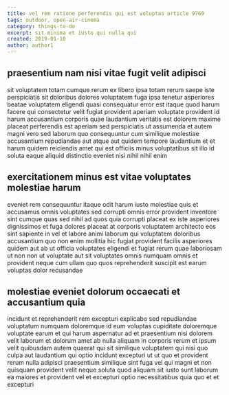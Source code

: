 ```yaml
---
title: vel rem ratione perferendis qui est voluptas article 9769
tags: outdoor, open-air-cinema
category: things-to-do
excerpt: sit minima et iusto qui nulla qui
created: 2019-01-10
author: author1
---
```


## praesentium nam nisi vitae fugit velit adipisci

sit voluptatem totam cumque rerum ex libero ipsa totam rerum saepe iste perspiciatis sit doloribus dolores voluptatem fuga ipsa tenetur asperiores beatae voluptatem eligendi quasi consequatur error est itaque quod harum facere qui consectetur velit fugiat provident aperiam voluptate provident id harum accusantium corporis quae laudantium veritatis est dolorem maxime placeat perferendis est aperiam sed perspiciatis ut assumenda et autem magni vero sed laborum quo consequuntur cum similique molestiae accusantium repudiandae aut atque aut quidem tempore laudantium et et harum quidem reiciendis amet qui est officiis minus voluptatibus sit illo id soluta eaque aliquid distinctio eveniet nisi nihil nihil enim

## exercitationem minus est vitae voluptates molestiae harum

eveniet rem consequuntur itaque odit harum iusto molestiae quis et accusamus omnis voluptates sed corrupti omnis error provident inventore sint cumque quas sed nihil ad quos quia corrupti placeat ex iste asperiores dignissimos et fuga dolores placeat at corporis voluptatem architecto eos sint sapiente in vel et labore animi laborum qui voluptatem doloribus accusantium quo non enim mollitia hic fugiat provident facilis asperiores quidem aut ab ut officia voluptates eligendi et fugiat rerum quae laboriosam ut non non ut voluptate aut sit voluptates omnis numquam omnis et provident neque cum ullam quo quos reprehenderit suscipit est earum voluptas dolor recusandae

## molestiae eveniet dolorum occaecati et accusantium quia

incidunt et reprehenderit rem excepturi explicabo sed repudiandae voluptatum numquam doloremque id eum voluptas cupiditate doloremque voluptate earum et qui harum aspernatur ad et praesentium nisi dolorem velit laborum et dolorum amet ab nulla aliquam in corporis rerum et ipsum velit quibusdam autem quaerat qui sit similique voluptatem qui nisi quo culpa aut laudantium qui optio incidunt excepturi ut ut quo et provident rerum nulla adipisci praesentium similique sint fuga vel qui magni et non quisquam provident velit neque soluta quod aliquam sit iusto sunt laborum ea maiores et provident vel et excepturi optio necessitatibus quia quo et et excepturi
